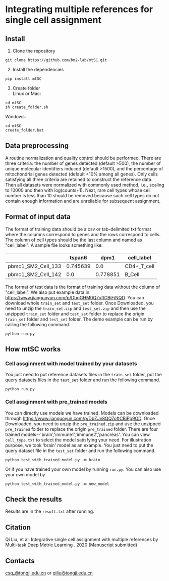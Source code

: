 # Integrating multiple references for single cell assignment
## Install
1. Clone the repository
```
git clone https://github.com/bm2-lab/mtSC.git  
```
2. Install the dependencies
```
pip install mtSC
```
3. Create folder  
Linux or Mac:
```
cd mtSC
sh create_folder.sh
```
  Windows:
```
cd mtSC
create_folder.bat
```
## Data preprocessing
A routine normalization and quality control should be performed. There are three criteria: the number of genes detected (default >500), the number of unique molecular identifiers induced (default >1500), and the percentage of mitochondrial genes detected (default <10% among all genes). Only cells satisfying all three criteria are retained to construct the reference data. Then all datasets were normalized with commonly used method, i.e., scaling to 10000 and then with log(counts+1). Next, rare cell types whose cell number is less than 10 should be removed because such cell types do not contain enough information and are unreliable for subsequent assignment.
## Format of input data
The format of training data should be a csv or tab-delimited txt format where the columns correspond to genes and the rows correspond to cells. The column of cell types should be the last column and named as "cell_label". A sample file looks something like:

|   | tspan6 | dpm1 | cell_label |
| ------------- | ------------- |------------- | ------------- |
| pbmc1_SM2_Cell_133  | 0.745639  |0.0  |CD4+_T_cell |
| pbmc1_SM2_Cell_142  | 0.0  |0.778851  |B_Cell  |

The format of test data is the format of training data without the column of "cell_label". We also put example data in https://www.jianguoyun.com/p/DbqGHM0Q7oftCBiFjNQD. You can download whole `train_set` and `test_set` folder. Once Downloaded, you need to unzip the `train_set.zip` and `test_set.zip` and then  use the unzipped `train_set` folder and `test_set` folder to replace the origin `train_set` folder and `test_set` folder. The demo example can be run by calling the following command.
```
python run.py
```
## How mtSC works
### Cell assginment with model trained by your datasets
You just need to put reference datasets files in the `train_set` folder, put the query datasets files in the `test_set` folder and run the following command.
```
python run.py
```
### Cell assginment with pre_trained models
You can directly use models we have trained. Models can be downloaded through https://www.jianguoyun.com/p/DbZJv8QQ7oftCBiPg9QD. Once Downloaded, you need to unzip the `pre_trained.zip`  and use the unzipped `pre_trained` folder to replace the origin `pre_trained` folder. There are four trained models--'brain','immune1','immune2','pancreas'. You can view `cell_type.txt`  to select the model satisfying your need. For illustration purpose, we took 'brain' model as an example. You just need to put the query dataset file in the `test_set` folder and run the following command.
```
python test_with_trained_model.py -m brain
```
Or if you have trained your own model by running `run.py`. You can also use your own model by
```
python test_with_trained_model.py -m new_model
```

 ## Check the results
 Results are in the `result.txt`  after running.
## Citation  
Qi Liu, et al. Integrative single cell assignment with multiple references by Multi-task Deep Metric Learning
. 2020 (Manuscript submitted)  
## Contacts  
csq_@tongji.edu.cn or qiliu@tongji.edu.cn
